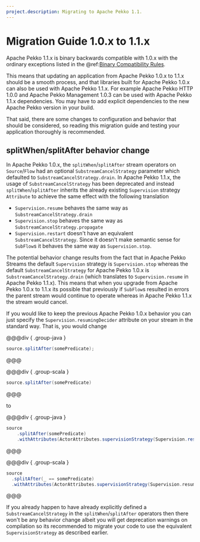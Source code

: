 ```yaml
---
project.description: Migrating to Apache Pekko 1.1.
---
```

# Migration Guide 1.0.x to 1.1.x

Apache Pekko 1.1.x is binary backwards compatible with 1.0.x with the ordinary exceptions listed in the
@ref:[Binary Compatibility Rules](../common/binary-compatibility-rules.md).

This means that updating an application from Apache Pekko 1.0.x to 1.1.x should be a smooth process, and
that libraries built for Apache Pekko 1.0.x can also be used with Apache Pekko 1.1.x. For example
Apache Pekko HTTP 1.0.0 and Apache Pekko Management 1.0.3 can be used with Apache Pekko 1.1.x dependencies.
You may have to add explicit dependencies to the new Apache Pekko version in your build.

That said, there are some changes to configuration and behavior that should be considered, so
reading this migration guide and testing your application thoroughly is recommended.

## splitWhen/splitAfter behavior change

In Apache Pekko 1.0.x, the `splitWhen`/`splitAfter` stream operators on `Source`/`Flow` had an optional
`SubstreamCancelStrategy` parameter which defaulted to `SubstreamCancelStrategy.drain`. In Apache Pekko
1.1.x, the usage of `SubstreamCancelStrategy` has been deprecated and instead `splitWhen`/`splitAfter`
inherits the already existing `Supervision` strategy `Attribute` to achieve the same effect with the
following translation

* `Supervision.resume` behaves the same way as `SubstreamCancelStrategy.drain`
* `Supervision.stop` behaves the same way as `SubstreamCancelStrategy.propagate`
* `Supervision.restart` doesn't have an equivalent `SubstreamCancelStrategy`. Since it doesn't make semantic
sense for `SubFlow`s it behaves the same way as `Supervision.stop`.

The potential behavior change results from the fact that in Apache Pekko Streams the default `Supervision`
strategy is `Supervision.stop` whereas the default `SubstreamCancelStrategy` for Apache Pekko 1.0.x is
`SubstreamCancelStrategy.drain` (which translates to `Supervision.resume` in Apache Pekko 1.1.x). This means
that when you upgrade from Apache Pekko 1.0.x to 1.1.x its possible that previously if `SubFlow`s
resulted in errors the parent stream would continue to operate whereas in Apache Pekko 1.1.x the stream would cancel.

If you would like to keep the previous Apache Pekko 1.0.x behavior you can just specify the
`Supervision.resumingDecider` attribute on your stream in the standard way. That is, you would change

@@@div { .group-java }
```java
source.splitAfter(somePredicate);
```
@@@

@@@div { .group-scala }
```scala
source.splitAfter(somePredicate)
```
@@@

to

@@@div { .group-java }
```java
source
    .splitAfter(somePredicate)
    .withAttributes(ActorAttributes.supervisionStrategy(Supervision.resumingDecider));
```
@@@

@@@div { .group-scala }
```scala
source
  .splitAfter(_ == somePredicate)
  .withAttributes(ActorAttributes.supervisionStrategy(Supervision.resumingDecider))
```
@@@

If you already happen to have already explicitly defined a `SubstreamCancelStrategy` in the
`splitWhen`/`splitAfter` operators then there won't be any behavior change albeit you
will get deprecation warnings on compilation so its recommended to migrate your code to use
the equivalent `SupervisionStrategy` as described earlier.

